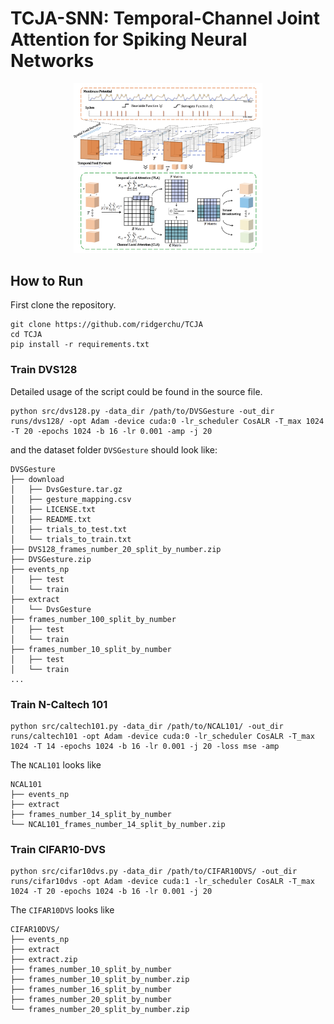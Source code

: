 # TCJA-SNN: Temporal-Channel Joint Attention for Spiking Neural Networks

<p align="center" float="center">
  <img src="https://github.com/ridgerchu/TCJA/blob/main/TCJA.png" width=60%/>
</p>

## How to Run

First clone the repository.

```shell
git clone https://github.com/ridgerchu/TCJA
cd TCJA
pip install -r requirements.txt
```

### Train DVS128 

Detailed usage of the script could be found in the source file.

```shell
python src/dvs128.py -data_dir /path/to/DVSGesture -out_dir runs/dvs128/ -opt Adam -device cuda:0 -lr_scheduler CosALR -T_max 1024 -T 20 -epochs 1024 -b 16 -lr 0.001 -amp -j 20
```

and the dataset folder `DVSGesture` should look like:

```
DVSGesture
├── download
│   ├── DvsGesture.tar.gz
│   ├── gesture_mapping.csv
│   ├── LICENSE.txt
│   ├── README.txt
│   ├── trials_to_test.txt
│   └── trials_to_train.txt
├── DVS128_frames_number_20_split_by_number.zip
├── DVSGesture.zip
├── events_np
│   ├── test
│   └── train
├── extract
│   └── DvsGesture
├── frames_number_100_split_by_number
│   ├── test
│   └── train
├── frames_number_10_split_by_number
│   ├── test
│   └── train
...
```

### Train N-Caltech 101

```shell
python src/caltech101.py -data_dir /path/to/NCAL101/ -out_dir runs/caltech101 -opt Adam -device cuda:0 -lr_scheduler CosALR -T_max 1024 -T 14 -epochs 1024 -b 16 -lr 0.001 -j 20 -loss mse -amp
```

The `NCAL101` looks like

```
NCAL101
├── events_np
├── extract
├── frames_number_14_split_by_number
└── NCAL101_frames_number_14_split_by_number.zip
```

### Train CIFAR10-DVS

```shell
python src/cifar10dvs.py -data_dir /path/to/CIFAR10DVS/ -out_dir runs/cifar10dvs -opt Adam -device cuda:1 -lr_scheduler CosALR -T_max 1024 -T 20 -epochs 1024 -b 16 -lr 0.001 -j 20
```

The `CIFAR10DVS` looks like

```
CIFAR10DVS/
├── events_np
├── extract
├── extract.zip
├── frames_number_10_split_by_number
├── frames_number_10_split_by_number.zip
├── frames_number_16_split_by_number
├── frames_number_20_split_by_number
└── frames_number_20_split_by_number.zip
```
